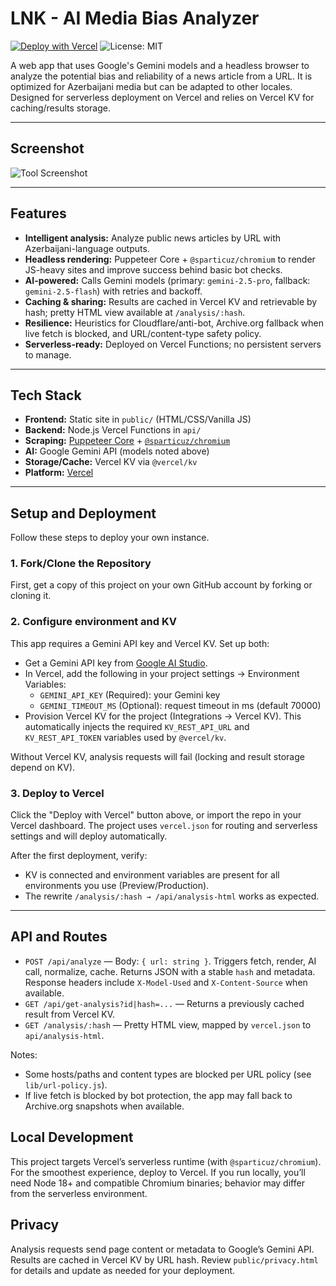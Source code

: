 # LNK - AI Media Bias Analyzer

[![Deploy with Vercel](https://vercel.com/button)](https://vercel.com/new/clone?repository-url=https://github.com/cavidaga/lnk)
![License: MIT](https://img.shields.io/badge/License-MIT-yellow.svg)

A web app that uses Google's Gemini models and a headless browser to analyze the potential bias and reliability of a news article from a URL. It is optimized for Azerbaijani media but can be adapted to other locales. Designed for serverless deployment on Vercel and relies on Vercel KV for caching/results storage.

***

## Screenshot

![Tool Screenshot](https://i.imgur.com/vK3nYoM.png)
***

## Features

-   **Intelligent analysis:** Analyze public news articles by URL with Azerbaijani-language outputs.
-   **Headless rendering:** Puppeteer Core + `@sparticuz/chromium` to render JS-heavy sites and improve success behind basic bot checks.
-   **AI-powered:** Calls Gemini models (primary: `gemini-2.5-pro`, fallback: `gemini-2.5-flash`) with retries and backoff.
-   **Caching & sharing:** Results are cached in Vercel KV and retrievable by hash; pretty HTML view available at `/analysis/:hash`.
-   **Resilience:** Heuristics for Cloudflare/anti-bot, Archive.org fallback when live fetch is blocked, and URL/content-type safety policy.
-   **Serverless-ready:** Deployed on Vercel Functions; no persistent servers to manage.

***

## Tech Stack

-   **Frontend:** Static site in `public/` (HTML/CSS/Vanilla JS)
-   **Backend:** Node.js Vercel Functions in `api/`
-   **Scraping:** [Puppeteer Core](https://pptr.dev/) + [`@sparticuz/chromium`](https://github.com/Sparticuz/chromium)
-   **AI:** Google Gemini API (models noted above)
-   **Storage/Cache:** Vercel KV via `@vercel/kv`
-   **Platform:** [Vercel](https://vercel.com)

***

## Setup and Deployment

Follow these steps to deploy your own instance.

### 1. Fork/Clone the Repository

First, get a copy of this project on your own GitHub account by forking or cloning it.

### 2. Configure environment and KV

This app requires a Gemini API key and Vercel KV. Set up both:

-   Get a Gemini API key from [Google AI Studio](https://aistudio.google.com/).
-   In Vercel, add the following in your project settings → Environment Variables:
    -   `GEMINI_API_KEY` (Required): your Gemini key
    -   `GEMINI_TIMEOUT_MS` (Optional): request timeout in ms (default 70000)
-   Provision Vercel KV for the project (Integrations → Vercel KV). This automatically injects the required `KV_REST_API_URL` and `KV_REST_API_TOKEN` variables used by `@vercel/kv`.

Without Vercel KV, analysis requests will fail (locking and result storage depend on KV).

### 3. Deploy to Vercel

Click the "Deploy with Vercel" button above, or import the repo in your Vercel dashboard. The project uses `vercel.json` for routing and serverless settings and will deploy automatically.

After the first deployment, verify:
-   KV is connected and environment variables are present for all environments you use (Preview/Production).
-   The rewrite `/analysis/:hash → /api/analysis-html` works as expected.

***

## API and Routes

-   `POST /api/analyze` — Body: `{ url: string }`. Triggers fetch, render, AI call, normalize, cache. Returns JSON with a stable `hash` and metadata. Response headers include `X-Model-Used` and `X-Content-Source` when available.
-   `GET /api/get-analysis?id|hash=...` — Returns a previously cached result from Vercel KV.
-   `GET /analysis/:hash` — Pretty HTML view, mapped by `vercel.json` to `api/analysis-html`.

Notes:
-   Some hosts/paths and content types are blocked per URL policy (see `lib/url-policy.js`).
-   If live fetch is blocked by bot protection, the app may fall back to Archive.org snapshots when available.

## Local Development

This project targets Vercel’s serverless runtime (with `@sparticuz/chromium`). For the smoothest experience, deploy to Vercel. If you run locally, you’ll need Node 18+ and compatible Chromium binaries; behavior may differ from the serverless environment.

## Privacy

Analysis requests send page content or metadata to Google’s Gemini API. Results are cached in Vercel KV by URL hash. Review `public/privacy.html` for details and update as needed for your deployment.

